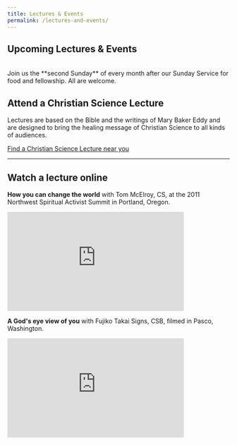 ```yaml
---
title: Lectures & Events
permalink: /lectures-and-events/
---
```


<div class="content-and-sidebar">

<section markdown="1">

# Upcoming Lectures & Events

<aside class="carousel">
  <img alt="" src="/media/fellowship.jpg">
  <img alt="" src="/media/ss-meeting-1.jpg">
  <img alt="" src="/media/ss-meeting-2.jpg">
  <img alt="" src="/media/ss-valentines-1.jpg">
  <img alt="" src="/media/ss-pizza-1.jpg">
  <img alt="" src="/media/ss-meeting-3.jpg">
  <img alt="" src="/media/ss-pizza-2.jpg">
  <img alt="" src="/media/ss-valentines-2.jpg">
</aside>
<script src="/assets/carousel.js"></script>

<aside class="fellowship-box" markdown="1">
Join us the **second Sunday** of every month after our Sunday
Service for food and fellowship. All are welcome.
</aside>

</section>

<aside markdown="1">

## Attend a Christian Science Lecture

Lectures are based on the Bible and the writings of Mary Baker Eddy and are
designed to bring the healing message of Christian Science to all kinds of
audiences.

<a class="button" href="https://www.christianscience.com/find-us/find-a-lecture" rel="external" target="_blank">
  Find a Christian Science Lecture near you
</a>

<hr>

## Watch a lecture online

<strong>How you can change the world</strong> with Tom McElroy, CS, at the 2011
Northwest Spiritual Activist Summit in Portland, Oregon.

<iframe width="400" height="225" src="https://www.youtube-nocookie.com/embed/qCjQhvcbSA8" frameborder="0" allow="accelerometer; autoplay; encrypted-media; gyroscope; picture-in-picture" allowfullscreen></iframe>

<strong>A God's eye view of you</strong> with Fujiko Takai Signs, CSB, filmed in
Pasco, Washington.

<iframe width="400" height="225" src="https://www.youtube-nocookie.com/embed/-maaOuLzjiQ" frameborder="0" allow="accelerometer; autoplay; encrypted-media; gyroscope; picture-in-picture" allowfullscreen></iframe>

</aside>

</div>
